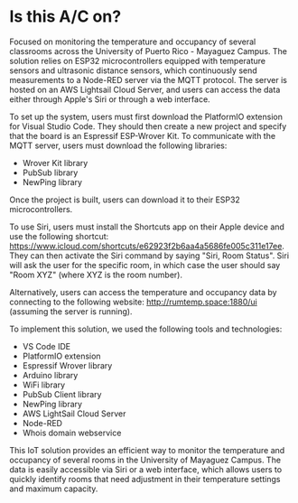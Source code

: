 # Is this A/C on?

Focused on monitoring the temperature and occupancy of several classrooms across the University of Puerto Rico - Mayaguez Campus. The solution relies on ESP32 microcontrollers equipped with temperature sensors and ultrasonic distance sensors, which continuously send measurements to a Node-RED server via the MQTT protocol. The server is hosted on an AWS Lightsail Cloud Server, and users can access the data either through Apple's Siri or through a web interface.

To set up the system, users must first download the PlatformIO extension for Visual Studio Code. They should then create a new project and specify that the board is an Espressif ESP-Wrover Kit. To communicate with the MQTT server, users must download the following libraries: 

- Wrover Kit library
- PubSub library
- NewPing library

Once the project is built, users can download it to their ESP32 microcontrollers.

To use Siri, users must install the Shortcuts app on their Apple device and use the following shortcut: https://www.icloud.com/shortcuts/e62923f2b6aa4a5686fe005c311e17ee. They can then activate the Siri command by saying "Siri, Room Status". Siri will ask the user for the specific room, in which case the user should say "Room XYZ" (where XYZ is the room number).

Alternatively, users can access the temperature and occupancy data by connecting to the following website: http://rumtemp.space:1880/ui (assuming the server is running). 

To implement this solution, we used the following tools and technologies: 

- VS Code IDE
- PlatformIO extension
- Espressif Wrover library
- Arduino library
- WiFi library
- PubSub Client library
- NewPing library
- AWS LightSail Cloud Server
- Node-RED
- Whois domain webservice

This IoT solution provides an efficient way to monitor the temperature and occupancy of several rooms in the University of Mayaguez Campus. The data is easily accessible via Siri or a web interface, which allows users to quickly identify rooms that need adjustment in their temperature settings and maximum capacity.
